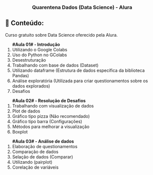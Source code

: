 <h3 align="center">
  Quarentena Dados (Data Science) - Alura
</h3>

## :book: Conteúdo:

<p> Curso gratuito sobre Data Science oferecido pela Alura.
</p>

 <ol>
  <strong>#Aula 01# - Introdução</strong>
  <li>Utilizando o Google Colabs</li>
  <li>Uso do Python no GColabs</li>
  <li>Desestruturação</li>
  <li>Trabalhando com base de dados (Dataset)</li>
  <li>Utilizando dataframe (Estrutura de dados específica da biblioteca Pandas)</li>
  <li>Análise exploratória (Utilizada para criar questionamentos sobre os dados explorados)</li>
  <li>Desafios</li>
 </ol>
 
 <ol>
  <strong>#Aula 02# - Resolução de Desafios</strong>
  <li>Trabalhando com visualização de dados</li>
  <li>Plot de dados</li>
  <li>Gráfico tipo pizza (Não recomendado)</li>
  <li>Gráfico tipo barra (Configurações)</li>
  <li>Métodos para melhorar a visualização</li>
  <li>Boxplot</li>
 </ol>
 
 <ol>
  <strong>#Aula 03# - Análise de dados</strong>
  <li>Elaboração de questionamentos</li>
  <li>Comparação de dados</li>
  <li>Selação de dados (Comparar)</li>
  <li>Utilizando (pairplot)</li>
  <li>Corelação de variáveis</li>
 </ol>

